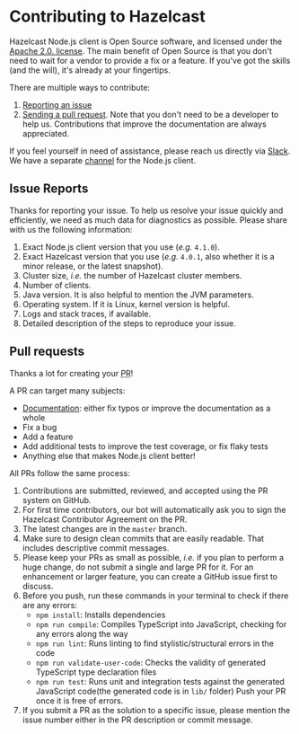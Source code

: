 # Contributing to Hazelcast

Hazelcast Node.js client is Open Source software, and licensed under the [Apache 2.0. license](LICENSE).
The main benefit of Open Source is that you don't need to wait for a vendor to provide a fix or a feature.
If you've got the skills (and the will), it's already at your fingertips.

There are multiple ways to contribute:

1. [Reporting an issue](#issue-reports)
2. [Sending a pull request](#pull-requests).
Note that you don't need to be a developer to help us.
Contributions that improve the documentation are always appreciated.

If you feel yourself in need of assistance, please reach us directly via [Slack](https://slack.hazelcast.com/). We have a separate [channel](https://hazelcastcommunity.slack.com/archives/C01PP55A667) for the Node.js client.

## Issue Reports

Thanks for reporting your issue.
To help us resolve your issue quickly and efficiently, we need as much data for diagnostics as possible.
Please share with us the following information:

1. Exact Node.js client version that you use (_e.g._ `4.1.0`).
2. Exact Hazelcast version that you use (_e.g._ `4.0.1`, also whether it is a minor release, or the latest snapshot).
3. Cluster size, _i.e._ the number of Hazelcast cluster members.
4. Number of clients.
5. Java version. It is also helpful to mention the JVM parameters.
6. Operating system. If it is Linux, kernel version is helpful.
7. Logs and stack traces, if available.
8. Detailed description of the steps to reproduce your issue.

## Pull requests

Thanks a lot for creating your <abbr title="Pull Request">PR</abbr>!

A PR can target many subjects:

* [Documentation](https://github.com/hazelcast/hazelcast-nodejs-client/blob/master/DOCUMENTATION.md):
either fix typos or improve the documentation as a whole
* Fix a bug
* Add a feature
* Add additional tests to improve the test coverage, or fix flaky tests
* Anything else that makes Node.js client better!

All PRs follow the same process:

1.	Contributions are submitted, reviewed, and accepted using the PR system on GitHub.
2.	For first time contributors, our bot will automatically ask you to sign the Hazelcast Contributor Agreement on the PR.
3.	The latest changes are in the `master` branch.
4.	Make sure to design clean commits that are easily readable.
That includes descriptive commit messages.
5.	Please keep your PRs as small as possible, _i.e._ if you plan to perform a huge change, do not submit a single and large PR for it.
For an enhancement or larger feature, you can create a GitHub issue first to discuss.
6.	Before you push, run these commands in your terminal to check if there are any errors:
    * `npm install`: Installs dependencies
    * `npm run compile`: Compiles TypeScript into JavaScript, checking for any errors along the way
    * `npm run lint`: Runs linting to find stylistic/structural errors in the code
    * `npm run validate-user-code`: Checks the validity of generated TypeScript type declaration files
    * `npm run test`: Runs unit and integration tests against the generated JavaScript code(the generated code is in `lib/` folder)
Push your PR once it is free of errors.
7.	If you submit a PR as the solution to a specific issue, please mention the issue number either in the PR description or commit message.
